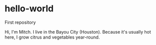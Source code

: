 # hello-world
First repository

Hi, I'm Mitch. I live in the Bayou City (Houston). Because it's usually hot here, I grow citrus and vegetables year-round.
